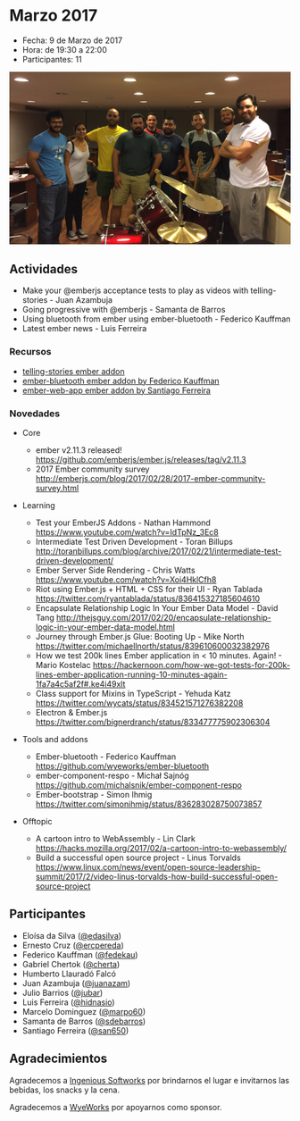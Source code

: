 # Marzo 2017

* Fecha: 9 de Marzo de 2017
* Hora: de 19:30 a 22:00
* Participantes: 11

![photo](./photo.jpg)

## Actividades

* Make your @emberjs acceptance tests to play as videos with telling-stories - Juan Azambuja 
* Going progressive with @emberjs - Samanta de Barros
* Using bluetooth from ember using ember-bluetooth - Federico Kauffman
* Latest ember news - Luis Ferreira

### Recursos

* [telling-stories ember addon](https://github.com/mvdwg/telling-stories)
* [ember-bluetooth ember addon by Federico Kauffman](https://github.com/wyeworks/ember-bluetooth)
* [ember-web-app ember addon by Santiago Ferreira](https://github.com/san650/ember-web-app)

### Novedades

* Core
  * ember v2.11.3 released!
    https://github.com/emberjs/ember.js/releases/tag/v2.11.3
  * 2017 Ember community survey
    http://emberjs.com/blog/2017/02/28/2017-ember-community-survey.html

* Learning
  * Test your EmberJS Addons - Nathan Hammond
    https://www.youtube.com/watch?v=IdTpNz_3Ec8
  * Intermediate Test Driven Development - Toran Billups
    http://toranbillups.com/blog/archive/2017/02/21/intermediate-test-driven-development/
  * Ember Server Side Rendering - Chris Watts
    https://www.youtube.com/watch?v=Xoi4HklCfh8
  * Riot using Ember.js + HTML + CSS for their UI - Ryan Tablada
    https://twitter.com/ryantablada/status/836415327185604610
  * Encapsulate Relationship Logic In Your Ember Data Model - David Tang
    http://thejsguy.com/2017/02/20/encapsulate-relationship-logic-in-your-ember-data-model.html
  * Journey through Ember.js Glue: Booting Up - Mike North
    https://twitter.com/michaellnorth/status/839610600032382976
  * How we test 200k lines Ember application in < 10 minutes. Again! - Mario Kostelac
    https://hackernoon.com/how-we-got-tests-for-200k-lines-ember-application-running-10-minutes-again-1fa7a4c5af2f#.ke4i49xlt
  * Class support for Mixins in TypeScript - Yehuda Katz
    https://twitter.com/wycats/status/834521571276382208
  * Electron & Ember.js
    https://twitter.com/bignerdranch/status/833477775902306304

* Tools and addons
  * Ember-bluetooth - Federico Kauffman
    https://github.com/wyeworks/ember-bluetooth
  * ember-component-respo - Michał Sajnóg
    https://github.com/michalsnik/ember-component-respo
  * Ember-bootstrap - Simon Ihmig
    https://twitter.com/simonihmig/status/836283028750073857

* Offtopic
  * A cartoon intro to WebAssembly - Lin Clark
    https://hacks.mozilla.org/2017/02/a-cartoon-intro-to-webassembly/
  * Build a successful open source project - Linus Torvalds
    https://www.linux.com/news/event/open-source-leadership-summit/2017/2/video-linus-torvalds-how-build-successful-open-source-project

## Participantes

* Eloísa da Silva ([@edasilva](https://github.com/edasilva))
* Ernesto Cruz ([@ercpereda](https://github.com/ercpereda))
* Federico Kauffman ([@fedekau](https://github.com/fedekau))
* Gabriel Chertok ([@cherta](https://github.com/cherta))
* Humberto Llauradó Falcó
* Juan Azambuja ([@juanazam](https://github.com/juanazam))
* Julio Barrios ([@jubar](https://github.com/jubar))
* Luis Ferreira ([@hidnasio](https://github.com/hidnasio))
* Marcelo Dominguez ([@marpo60](https://github.com/marpo60))
* Samanta de Barros ([@sdebarros](https://github.com/sdebarros))
* Santiago Ferreira ([@san650](https://github.com/san650))

## Agradecimientos

Agradecemos a [Ingenious Softworks](http://www.ingsw.com/) por brindarnos el lugar e
invitarnos las bebidas, los snacks y la cena.

Agradecemos a [WyeWorks](https://wyeworks.com/) por apoyarnos como sponsor.
